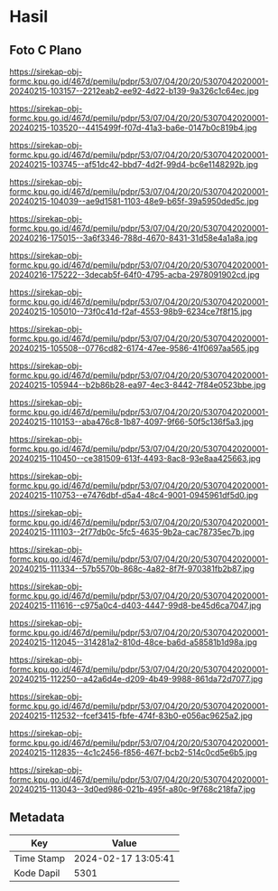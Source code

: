 # Hasil

## Foto C Plano

https://sirekap-obj-formc.kpu.go.id/467d/pemilu/pdpr/53/07/04/20/20/5307042020001-20240215-103157--2212eab2-ee92-4d22-b139-9a326c1c64ec.jpg

https://sirekap-obj-formc.kpu.go.id/467d/pemilu/pdpr/53/07/04/20/20/5307042020001-20240215-103520--4415499f-f07d-41a3-ba6e-0147b0c819b4.jpg

https://sirekap-obj-formc.kpu.go.id/467d/pemilu/pdpr/53/07/04/20/20/5307042020001-20240215-103745--af51dc42-bbd7-4d2f-99d4-bc6e1148292b.jpg

https://sirekap-obj-formc.kpu.go.id/467d/pemilu/pdpr/53/07/04/20/20/5307042020001-20240215-104039--ae9d1581-1103-48e9-b65f-39a5950ded5c.jpg

https://sirekap-obj-formc.kpu.go.id/467d/pemilu/pdpr/53/07/04/20/20/5307042020001-20240216-175015--3a6f3346-788d-4670-8431-31d58e4a1a8a.jpg

https://sirekap-obj-formc.kpu.go.id/467d/pemilu/pdpr/53/07/04/20/20/5307042020001-20240216-175222--3decab5f-64f0-4795-acba-2978091902cd.jpg

https://sirekap-obj-formc.kpu.go.id/467d/pemilu/pdpr/53/07/04/20/20/5307042020001-20240215-105010--73f0c41d-f2af-4553-98b9-6234ce7f8f15.jpg

https://sirekap-obj-formc.kpu.go.id/467d/pemilu/pdpr/53/07/04/20/20/5307042020001-20240215-105508--0776cd82-6174-47ee-9586-41f0697aa565.jpg

https://sirekap-obj-formc.kpu.go.id/467d/pemilu/pdpr/53/07/04/20/20/5307042020001-20240215-105944--b2b86b28-ea97-4ec3-8442-7f84e0523bbe.jpg

https://sirekap-obj-formc.kpu.go.id/467d/pemilu/pdpr/53/07/04/20/20/5307042020001-20240215-110153--aba476c8-1b87-4097-9f66-50f5c136f5a3.jpg

https://sirekap-obj-formc.kpu.go.id/467d/pemilu/pdpr/53/07/04/20/20/5307042020001-20240215-110450--ce381509-613f-4493-8ac8-93e8aa425663.jpg

https://sirekap-obj-formc.kpu.go.id/467d/pemilu/pdpr/53/07/04/20/20/5307042020001-20240215-110753--e7476dbf-d5a4-48c4-9001-0945961df5d0.jpg

https://sirekap-obj-formc.kpu.go.id/467d/pemilu/pdpr/53/07/04/20/20/5307042020001-20240215-111103--2f77db0c-5fc5-4635-9b2a-cac78735ec7b.jpg

https://sirekap-obj-formc.kpu.go.id/467d/pemilu/pdpr/53/07/04/20/20/5307042020001-20240215-111334--57b5570b-868c-4a82-8f7f-970381fb2b87.jpg

https://sirekap-obj-formc.kpu.go.id/467d/pemilu/pdpr/53/07/04/20/20/5307042020001-20240215-111616--c975a0c4-d403-4447-99d8-be45d6ca7047.jpg

https://sirekap-obj-formc.kpu.go.id/467d/pemilu/pdpr/53/07/04/20/20/5307042020001-20240215-112045--314281a2-810d-48ce-ba6d-a58581b1d98a.jpg

https://sirekap-obj-formc.kpu.go.id/467d/pemilu/pdpr/53/07/04/20/20/5307042020001-20240215-112250--a42a6d4e-d209-4b49-9988-861da72d7077.jpg

https://sirekap-obj-formc.kpu.go.id/467d/pemilu/pdpr/53/07/04/20/20/5307042020001-20240215-112532--fcef3415-fbfe-474f-83b0-e056ac9625a2.jpg

https://sirekap-obj-formc.kpu.go.id/467d/pemilu/pdpr/53/07/04/20/20/5307042020001-20240215-112835--4c1c2456-f856-467f-bcb2-514c0cd5e6b5.jpg

https://sirekap-obj-formc.kpu.go.id/467d/pemilu/pdpr/53/07/04/20/20/5307042020001-20240215-113043--3d0ed986-021b-495f-a80c-9f768c218fa7.jpg


## Metadata

| Key        | Value               |
| ---------- | ------------------- |
| Time Stamp | 2024-02-17 13:05:41 |
| Kode Dapil | 5301                |



